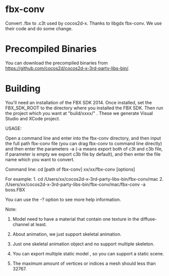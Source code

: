 fbx-conv
========

Convert .fbx to .c3t used by cocos2d-x. Thanks to libgdx fbx-conv. We use their code and do some change.

Precompiled Binaries
====================
You can download the precompiled binaries from https://github.com/cocos2d/cocos2d-x-3rd-party-libs-bin/.

Building
========
You'll need an installation of the FBX SDK 2014. Once installed, set the
FBX_SDK_ROOT to the directory where you installed the FBX SDK. Then run the project which you want at "build/xxxx/"
. These we generate Visual Studio and XCode project.

USAGE:

Open a command line and enter into the fbx-conv directory, and then input the full path fbx-conv file (you can drag fbx-conv to command line directly) and then enter the parameters -a (-a means export both of c3t and c3b file, if parameter is empty we export c3b file by default), and then enter the file name which you want to convert.

Command line: cd [path of fbx-conv] xx/xx/fbx-conv [options]

For example: 1. cd /Users/xx/cocos2d-x-3rd-party-libs-bin/fbx-conv/mac 2. /Users/xx/cocos2d-x-3rd-party-libs-bin/fbx-conv/mac/fbx-conv -a boss.FBX

You can use the -? option to see more help information.

Note:

1. Model need to have a material that contain one texture in the diffuse-channel at least.

2. About animation, we just support skeletal animation.

3. Just one skeletal animation object and no support multiple skeleton.

4. You can export multiple static model , so you can support a static scene.

5. The maximum amount of vertices or indices a mesh should less than 32767.

